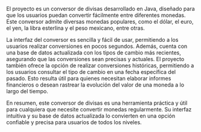 El proyecto es un conversor de divisas desarrollado en Java, diseñado para que los usuarios puedan convertir fácilmente entre diferentes monedas.
Este conversor admite diversas monedas populares, como el dólar, el euro, el yen, la libra esterlina y el peso mexicano, entre otras.

La interfaz del conversor es sencilla y fácil de usar, permitiendo a los usuarios realizar conversiones en pocos segundos.
Además, cuenta con una base de datos actualizada con los tipos de cambio más recientes, asegurando que las conversiones sean precisas y actuales.
El proyecto también ofrece la opción de realizar conversiones históricas, permitiendo a los usuarios consultar el tipo de cambio en una fecha específica del pasado.
Esto resulta útil para quienes necesitan elaborar informes financieros o desean rastrear la evolución del valor de una moneda a lo largo del tiempo.

En resumen, este conversor de divisas es una herramienta práctica y útil para cualquiera que necesite convertir monedas regularmente. Su interfaz intuitiva y
su base de datos actualizada lo convierten en una opción confiable y precisa para usuarios de todos los niveles.
